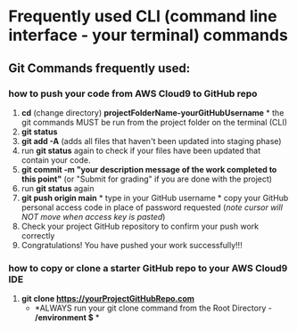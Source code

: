 # Frequently used CLI (command line interface - your terminal) commands

## Git Commands frequently used:

### how to push your code from AWS Cloud9 to GitHub repo
  1. **cd** (change directory) **projectFolderName-yourGitHubUsername**
    * the git commands MUST be run from the project folder on the terminal (CLI)
  2. **git status**
  3. **git add -A**   (adds all files that haven't been updated into staging phase)
  4. run **git status** again to check if your files have been updated that contain your code.
  5. **git commit -m "your description message of the work completed to this point"**   (or "Submit for grading" if you are done with the project)
  6. run **git status** again
  7. **git push origin main**
    * type in your GitHub username
    * copy your GitHub personal access code in place of password requested (*note cursor will NOT move when access key is pasted*)
  8. Check your project GitHub repository to confirm your push work correctly
  9.   Congratulations!  You have pushed your work successfully!!!


### how to copy or clone a starter GitHub repo to your AWS Cloud9 IDE
  1. **git clone https://yourProjectGitHubRepo.com**
     * *ALWAYS run your git clone command from the Root Directory - **/environment $** *

